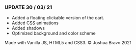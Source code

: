 ### UPDATE 30 / 03/ 21 

- Added a floating clickable version of the cart.
- Added CSS animations
- Added shadows
- Optimized background and color scheme


Made with Vanilla JS, HTML5 and CSS3. © Joshua Bravo 2021



